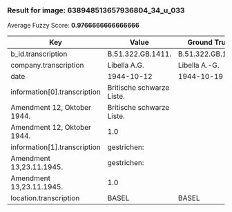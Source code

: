 ### Result for image: 638948513657936804_34_u_033
Average Fuzzy Score: **0.9766666666666666**
<small>

| Key | Value | Ground Truth | Score |
| --- | --- | --- | --- |
| b_id.transcription | B.51.322.GB.1411. | B.51.322.GB.1411. | 1.0 |
| company.transcription | Libella A.G. | Libella A.-G. | 0.96 |
| date | 1944-10-12 | 1944-10-19 | 0.9 |
| information[0].transcription | Britische schwarze Liste.
Amendment 12, Oktober 1944. | Britische schwarze Liste.
Amendment 12, Oktober 1944. | 1.0 |
| information[1].transcription | gestrichen:
Amendment 13,23.11.1945. | gestrichen:
Amendment 13,23.11.1945. | 1.0 |
| location.transcription | BASEL | BASEL | 1.0 |

</small>
